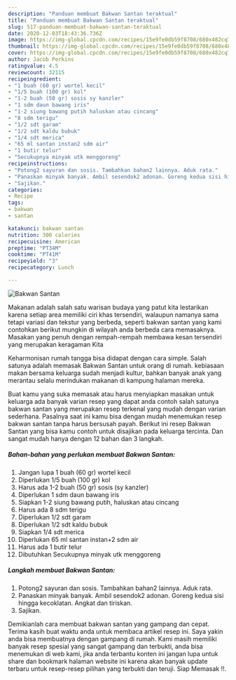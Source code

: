 ```yaml
---
description: "Panduan membuat Bakwan Santan teraktual"
title: "Panduan membuat Bakwan Santan teraktual"
slug: 517-panduan-membuat-bakwan-santan-teraktual
date: 2020-12-03T18:43:36.736Z
image: https://img-global.cpcdn.com/recipes/15e9fe0db59f8708/680x482cq70/bakwan-santan-foto-resep-utama.jpg
thumbnail: https://img-global.cpcdn.com/recipes/15e9fe0db59f8708/680x482cq70/bakwan-santan-foto-resep-utama.jpg
cover: https://img-global.cpcdn.com/recipes/15e9fe0db59f8708/680x482cq70/bakwan-santan-foto-resep-utama.jpg
author: Jacob Perkins
ratingvalue: 4.5
reviewcount: 32115
recipeingredient:
- "1 buah (60 gr) wortel kecil"
- "1/5 buah (100 gr) kol"
- "1-2 buah (50 gr) sosis sy kanzler"
- "1 sdm daun bawang iris"
- "1-2 siung bawang putih haluskan atau cincang"
- "8 sdm terigu"
- "1/2 sdt garam"
- "1/2 sdt kaldu bubuk"
- "1/4 sdt merica"
- "65 ml santan instan2 sdm air"
- "1 butir telur"
- "Secukupnya minyak utk menggoreng"
recipeinstructions:
- "Potong2 sayuran dan sosis. Tambahkan bahan2 lainnya. Aduk rata."
- "Panaskan minyak banyak. Ambil sesendok2 adonan. Goreng kedua sisi hingga kecoklatan. Angkat dan tiriskan."
- "Sajikan."
categories:
- Recipe
tags:
- bakwan
- santan

katakunci: bakwan santan 
nutrition: 300 calories
recipecuisine: American
preptime: "PT34M"
cooktime: "PT41M"
recipeyield: "3"
recipecategory: Lunch

---
```



![Bakwan Santan](https://img-global.cpcdn.com/recipes/15e9fe0db59f8708/680x482cq70/bakwan-santan-foto-resep-utama.jpg)

Makanan adalah salah satu warisan budaya yang patut kita lestarikan karena setiap area memiliki ciri khas tersendiri, walaupun namanya sama tetapi variasi dan tekstur yang berbeda, seperti bakwan santan yang kami contohkan berikut mungkin di wilayah anda berbeda cara memasaknya. Masakan yang penuh dengan rempah-rempah membawa kesan tersendiri yang merupakan keragaman Kita



Keharmonisan rumah tangga bisa didapat dengan cara simple. Salah satunya adalah memasak Bakwan Santan untuk orang di rumah. kebiasaan makan bersama keluarga sudah menjadi kultur, bahkan banyak anak yang merantau selalu merindukan makanan di kampung halaman mereka.

Buat kamu yang suka memasak atau harus menyiapkan masakan untuk keluarga ada banyak varian resep yang dapat anda contoh salah satunya bakwan santan yang merupakan resep terkenal yang mudah dengan varian sederhana. Pasalnya saat ini kamu bisa dengan mudah menemukan resep bakwan santan tanpa harus bersusah payah.
Berikut ini resep Bakwan Santan yang bisa kamu contoh untuk disajikan pada keluarga tercinta. Dan sangat mudah hanya dengan 12 bahan dan 3 langkah.


<!--inarticleads1-->

##### Bahan-bahan yang perlukan membuat Bakwan Santan:

1. Jangan lupa 1 buah (60 gr) wortel kecil
1. Diperlukan 1/5 buah (100 gr) kol
1. Harus ada 1-2 buah (50 gr) sosis (sy kanzler)
1. Diperlukan 1 sdm daun bawang iris
1. Siapkan 1-2 siung bawang putih, haluskan atau cincang
1. Harus ada 8 sdm terigu
1. Diperlukan 1/2 sdt garam
1. Diperlukan 1/2 sdt kaldu bubuk
1. Siapkan 1/4 sdt merica
1. Diperlukan 65 ml santan instan+2 sdm air
1. Harus ada 1 butir telur
1. Dibutuhkan Secukupnya minyak utk menggoreng




<!--inarticleads2-->

##### Langkah membuat  Bakwan Santan:

1. Potong2 sayuran dan sosis. Tambahkan bahan2 lainnya. Aduk rata.
1. Panaskan minyak banyak. Ambil sesendok2 adonan. Goreng kedua sisi hingga kecoklatan. Angkat dan tiriskan.
1. Sajikan.




Demikianlah cara membuat bakwan santan yang gampang dan cepat. Terima kasih buat waktu anda untuk membaca artikel resep ini. Saya yakin anda bisa membuatnya dengan gampang di rumah. Kami masih memiliki banyak resep spesial yang sangat gampang dan terbukti, anda bisa menemukan di web kami, jika anda terbantu konten ini jangan lupa untuk share dan bookmark halaman website ini karena akan banyak update terbaru untuk resep-resep pilihan yang terbukti dan teruji. Siap Memasak !!. 

